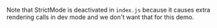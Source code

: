 Note that StrictMode is deactivated in `index.js` because it causes
extra rendering calls in dev mode and we don't want that for this demo.
